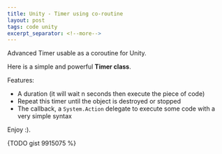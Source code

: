 ```yaml
---
title: Unity - Timer using co-routine
layout: post
tags: code unity
excerpt_separator: <!--more-->
---
```


Advanced Timer usable as a coroutine for Unity.

<!--more-->

Here is a simple and powerful **Timer class**.

Features:

- A duration (it will wait n seconds then execute the piece of code)
- Repeat this timer until the object is destroyed or stopped
- The callback, a ``System.Action`` delegate to execute some code with a very simple syntax

Enjoy :).

{TODO gist 9915075 %}



